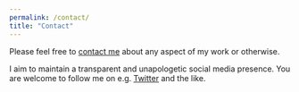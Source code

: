 ```yaml
---
permalink: /contact/
title: "Contact"
---
```


Please feel free to [contact me](mailto:e.deweerd@qmul.ac.uk) about any aspect of my work or otherwise.

I aim to maintain a transparent and unapologetic social media presence. You are welcome to follow me on e.g. [Twitter](https://twitter.com/linuscosinus) and the like. 